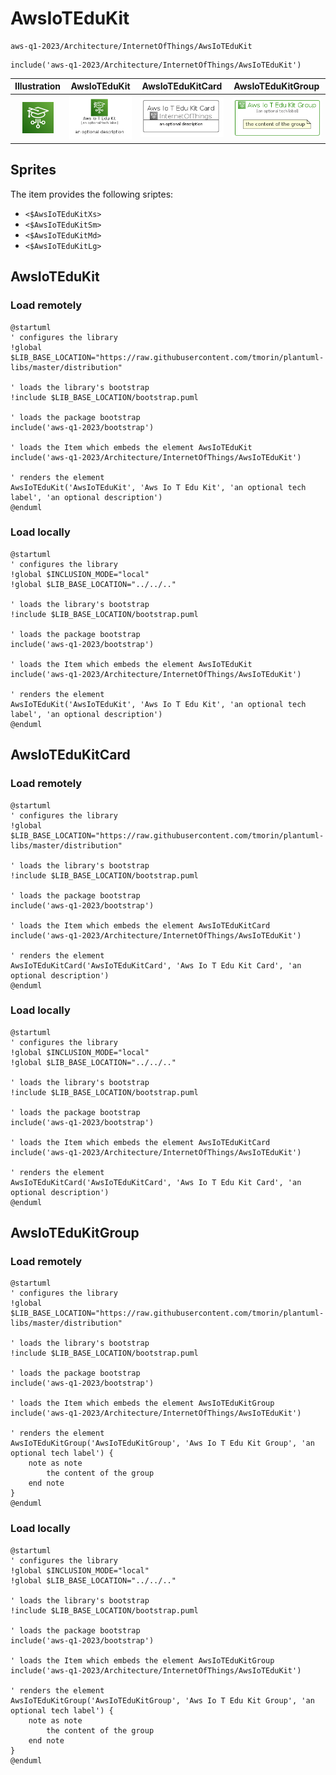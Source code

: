 # AwsIoTEduKit


```text
aws-q1-2023/Architecture/InternetOfThings/AwsIoTEduKit
```

```text
include('aws-q1-2023/Architecture/InternetOfThings/AwsIoTEduKit')
```



| Illustration | AwsIoTEduKit | AwsIoTEduKitCard | AwsIoTEduKitGroup |
| :---: | :---: | :---: | :---: |
| ![illustration for Illustration](../../../aws-q1-2023/Architecture/InternetOfThings/AwsIoTEduKit.png) | ![illustration for AwsIoTEduKit](../../../aws-q1-2023/Architecture/InternetOfThings/AwsIoTEduKit.Local.png) | ![illustration for AwsIoTEduKitCard](../../../aws-q1-2023/Architecture/InternetOfThings/AwsIoTEduKitCard.Local.png) | ![illustration for AwsIoTEduKitGroup](../../../aws-q1-2023/Architecture/InternetOfThings/AwsIoTEduKitGroup.Local.png) |



## Sprites
The item provides the following sriptes:

- `<$AwsIoTEduKitXs>`
- `<$AwsIoTEduKitSm>`
- `<$AwsIoTEduKitMd>`
- `<$AwsIoTEduKitLg>`





## AwsIoTEduKit

### Load remotely
```plantuml
@startuml
' configures the library
!global $LIB_BASE_LOCATION="https://raw.githubusercontent.com/tmorin/plantuml-libs/master/distribution"

' loads the library's bootstrap
!include $LIB_BASE_LOCATION/bootstrap.puml

' loads the package bootstrap
include('aws-q1-2023/bootstrap')

' loads the Item which embeds the element AwsIoTEduKit
include('aws-q1-2023/Architecture/InternetOfThings/AwsIoTEduKit')

' renders the element
AwsIoTEduKit('AwsIoTEduKit', 'Aws Io T Edu Kit', 'an optional tech label', 'an optional description')
@enduml
```

### Load locally
```plantuml
@startuml
' configures the library
!global $INCLUSION_MODE="local"
!global $LIB_BASE_LOCATION="../../.."

' loads the library's bootstrap
!include $LIB_BASE_LOCATION/bootstrap.puml

' loads the package bootstrap
include('aws-q1-2023/bootstrap')

' loads the Item which embeds the element AwsIoTEduKit
include('aws-q1-2023/Architecture/InternetOfThings/AwsIoTEduKit')

' renders the element
AwsIoTEduKit('AwsIoTEduKit', 'Aws Io T Edu Kit', 'an optional tech label', 'an optional description')
@enduml
```

## AwsIoTEduKitCard

### Load remotely
```plantuml
@startuml
' configures the library
!global $LIB_BASE_LOCATION="https://raw.githubusercontent.com/tmorin/plantuml-libs/master/distribution"

' loads the library's bootstrap
!include $LIB_BASE_LOCATION/bootstrap.puml

' loads the package bootstrap
include('aws-q1-2023/bootstrap')

' loads the Item which embeds the element AwsIoTEduKitCard
include('aws-q1-2023/Architecture/InternetOfThings/AwsIoTEduKit')

' renders the element
AwsIoTEduKitCard('AwsIoTEduKitCard', 'Aws Io T Edu Kit Card', 'an optional description')
@enduml
```

### Load locally
```plantuml
@startuml
' configures the library
!global $INCLUSION_MODE="local"
!global $LIB_BASE_LOCATION="../../.."

' loads the library's bootstrap
!include $LIB_BASE_LOCATION/bootstrap.puml

' loads the package bootstrap
include('aws-q1-2023/bootstrap')

' loads the Item which embeds the element AwsIoTEduKitCard
include('aws-q1-2023/Architecture/InternetOfThings/AwsIoTEduKit')

' renders the element
AwsIoTEduKitCard('AwsIoTEduKitCard', 'Aws Io T Edu Kit Card', 'an optional description')
@enduml
```

## AwsIoTEduKitGroup

### Load remotely
```plantuml
@startuml
' configures the library
!global $LIB_BASE_LOCATION="https://raw.githubusercontent.com/tmorin/plantuml-libs/master/distribution"

' loads the library's bootstrap
!include $LIB_BASE_LOCATION/bootstrap.puml

' loads the package bootstrap
include('aws-q1-2023/bootstrap')

' loads the Item which embeds the element AwsIoTEduKitGroup
include('aws-q1-2023/Architecture/InternetOfThings/AwsIoTEduKit')

' renders the element
AwsIoTEduKitGroup('AwsIoTEduKitGroup', 'Aws Io T Edu Kit Group', 'an optional tech label') {
    note as note
        the content of the group
    end note
}
@enduml
```

### Load locally
```plantuml
@startuml
' configures the library
!global $INCLUSION_MODE="local"
!global $LIB_BASE_LOCATION="../../.."

' loads the library's bootstrap
!include $LIB_BASE_LOCATION/bootstrap.puml

' loads the package bootstrap
include('aws-q1-2023/bootstrap')

' loads the Item which embeds the element AwsIoTEduKitGroup
include('aws-q1-2023/Architecture/InternetOfThings/AwsIoTEduKit')

' renders the element
AwsIoTEduKitGroup('AwsIoTEduKitGroup', 'Aws Io T Edu Kit Group', 'an optional tech label') {
    note as note
        the content of the group
    end note
}
@enduml
```

